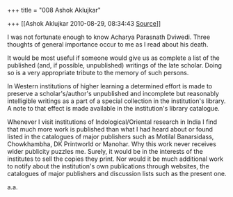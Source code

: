 +++
title = "008 Ashok Aklujkar"

+++
[[Ashok Aklujkar	2010-08-29, 08:34:43 [Source](https://groups.google.com/g/bvparishat/c/RjDOGw01rSU)]]



I was not fortunate enough to know Acharya Parasnath Dviwedi. Three thoughts of general importance occur to me as I read about his death.

  

It would be most useful if someone would give us as complete a list of the published (and, if possible, unpublished) writings of the late scholar. Doing so is a very appropriate tribute to the memory of such persons.  

  

In Western institutions of higher learning a determined effort is made to preserve a scholar's/author's unpublished and incomplete but reasonably intelligible writings as a part of a special collection in the institution's library. A note to that effect is made available in the institution's library catalogue.

  

Whenever I visit institutions of Indological/Oriental research in India I find that much more work is published than what I had heard about or found listed in the catalogues of major publishers such as Motilal Banarsidass, Chowkhambha, DK Printworld or Manohar. Why this work never receives wider publicity puzzles me. Surely, it would be in the interests of the institutes to sell the copies they print. Nor would it be much additional work to notify about the institution's own publications through websites, the catalogues of major publishers and discussion lists such as the present one.

  

a.a.

